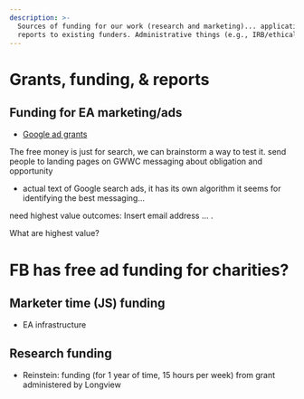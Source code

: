 ```yaml
---
description: >-
  Sources of funding for our work (research and marketing)... applications and
  reports to existing funders. Administrative things (e.g., IRB/ethical forms)
---
```


# Grants, funding, & reports

## Funding for EA marketing/ads

* [Google ad grants](../methodological-discussion/implementation-and-collecting-data-issues/doing-and-funding-ads.md#google-ads-grants)


The free money is just for search, we can brainstorm a way to test it.  send people to landing pages on GWWC  messaging about obligation and opportunity
- actual text of Google search ads, it has its own algorithm it seems for identifying the best messaging...

need highest value outcomes: Insert email address ... .

What are highest value?

# FB has free ad funding for charities?
## Marketer time (JS) funding

* EA infrastructure

## Research funding

* Reinstein: funding (for 1 year of time, 15 hours per week) from grant administered by Longview

##
